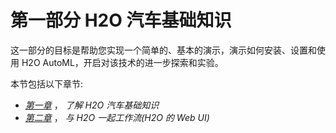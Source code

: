 <title>Part 1 H2O AutoML Basics</title>

# 第一部分 H2O 汽车基础知识

这一部分的目标是帮助您实现一个简单的、基本的演示，演示如何安装、设置和使用 H2O AutoML，开启对该技术的进一步探索和实验。

本节包括以下章节:

*   [*第一章*](B17298_01.xhtml#_idTextAnchor017) ， *了解 H2O 汽车基础知识*
*   [*第二章*](B17298_02.xhtml#_idTextAnchor038) ， *与 H2O 一起工作流(H2O 的 Web UI)*